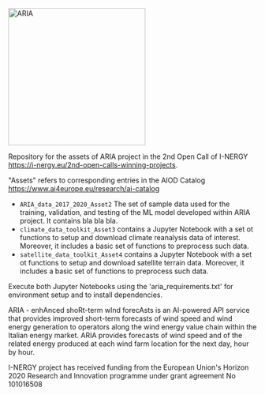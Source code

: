 
<img width="278" alt="ARIA" src="https://github.com/amigoclimateteam/ARIA/assets/52488019/8d4c955d-6229-4beb-bd92-9013bcebb9f0">


<br>

Repository for the assets of ARIA project in the 2nd Open Call of I-NERGY https://i-nergy.eu/2nd-open-calls-winning-projects. 

"Assets" refers to corresponding entries in the AIOD Catalog https://www.ai4europe.eu/research/ai-catalog

- `ARIA_data_2017_2020_Asset2` The set of sample data used for the training, validation, and testing of the ML model developed within ARIA project. It contains bla bla bla.
- `climate_data_toolkit_Asset3` contains a Jupyter Notebook with a set ot functions to setup and download climate reanalysis data of interest.
Moreover, it includes a basic set of functions to preprocess such data. 
- `satellite_data_toolkit_Asset4` contains a Jupyter Notebook with a set ot functions to setup and download satellite terrain data.
Moreover, it includes a basic set of functions to preprocess such data.

Execute both Jupyter Notebooks using the 'aria_requirements.txt' for environment setup and to install dependencies.

ARIA - enhAnced shoRt-term wInd forecAsts is an AI-powered API service that provides improved short-term forecasts of wind speed and wind energy generation to operators along the wind energy value chain within the Italian energy market. ARIA provides forecasts of wind speed and of the related energy produced at each wind farm location for the next day, hour by hour. 


I-NERGY project has received funding from the European Union's Horizon 2020 Research and Innovation programme under grant agreement No 101016508

